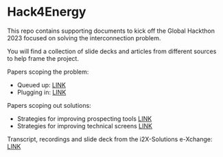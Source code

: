 # Hack4Energy
This repo contains supporting documents to kick off the Global Hackthon 2023 focused on solving the interconnection problem.

You will find a collection of slide decks and articles from different sources to help frame the project.

Papers scoping the problem:
- Queued up: [LINK](./research-papers/queued_up_Powerplants_seeking_Transmission_Interconnections_2021.pdf)
- Plugging in: [LINK](./research-papers/plugging-in_modernizing_Interconnection_and_Transmission_planning.pdf)

Papers scoping out solutions:
- Strategies for improving prospecting tools [LINK](./research-papers/strategies-for-improving-interconnection-prospecting-tools.pdf)
- Strategies for improving technical screens [LINK](./research-papers/strategies-for-improving-technical-screens.pdf)


Transcript, recordings and slide deck from the i2X-Solutions e-Xchange:
[LINK](https://www.energy.gov/eere/i2x/i2x-solution-e-xchanges)